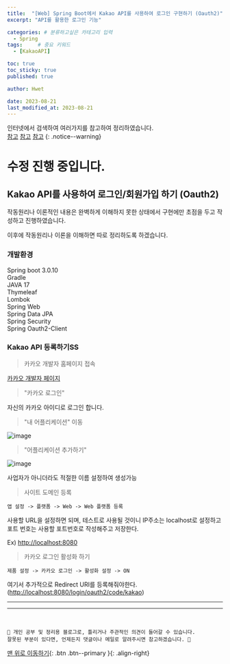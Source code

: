 ```yaml
---
title:  "[Web] Spring Boot에서 Kakao API를 사용하여 로그인 구현하기 (Oauth2)"  
excerpt: "API를 활용한 로그인 기능"

categories: # 분류하고싶은 카테고리 입력
  - Spring
tags:     # 중요 키워드
  - [KakaoAPI]

toc: true
toc_sticky: true
published: true

author: Hwet

date: 2023-08-21
last_modified_at: 2023-08-21
---
```


인터넷에서 검색하여 여러가지를 참고하여 정리하였습니다.  
[참고](https://bcp0109.tistory.com/379)
[참고](https://github.com/codingspecialist/-Springboot-Security-OAuth2.0-V3)
[참고](https://loosie.tistory.com/302)
{: .notice--warning}


# 수정 진행 중입니다.


## Kakao API를 사용하여 로그인/회원가입 하기 (Oauth2)

작동원리나 이론적인 내용은 완벽하게 이해하지 못한 상태에서 구현에만 초점을 두고 작성하고 진행하였습니다.

이후에 작동원리나 이론을 이해하면 따로 정리하도록 하겠습니다. 


### 개발환경

Spring boot 3.0.10  
Gradle  
JAVA 17  
Thymeleaf  
Lombok  
Spring Web  
Spring Data JPA  
Spring Security  
Spring Oauth2-Client

### Kakao API 등록하기SS

> 카카오 개발자 홈페이지 접속

[카카오 개발자 페이지](https://developers.kakao.com/)

> "카카오 로그인"

자신의 카카오 아이디로 로그인 합니다.

> "내 어플리케이션" 이동

![image](https://github.com/hwet-j/hwet-j.github.io/assets/81364742/1128f923-29f5-46f9-9190-679ab16c324f)

> "어플리케이션 추가하기"

![image](https://github.com/hwet-j/hwet-j.github.io/assets/81364742/ea90327b-cb51-4621-a219-b4ec7505c91c)

사업자가 아니더라도 적절한 이름 설정하여 생성가능

> 사이트 도메인 등록

`앱 설정 -> 플랫폼 -> Web -> Web 플랫폼 등록`

사용할 URL을 설정하면 되며, 테스트로 사용될 것이니 IP주소는 localhost로 설정하고 포트 번호는 사용할 포트번호로 작성해주고 저장한다.

Ex) <http://localhost:8080>

> 카카오 로그인 활성화 하기 

`제품 설정 -> 카카오 로그인 -> 활성화 설정 -> ON`

여기서 추가적으로 Redirect URI를 등록해줘야한다. (<http://localhost:8080/login/oauth2/code/kakao>)














*** 



***
<br>
    
    📢 개인 공부 및 정리용 블로그로, 틀리거나 주관적인 의견이 들어갈 수 있습니다.
    잘못된 부분이 있다면, 언제든지 댓글이나 메일로 알려주시면 참고하겠습니다. 🔔

[맨 위로 이동하기](#){: .btn .btn--primary }{: .align-right}